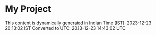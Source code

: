# My Project

This content is dynamically generated in Indian Time (IST): 2023-12-23 20:13:02 IST
Converted to UTC: 2023-12-23 14:43:02 UTC
